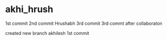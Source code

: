# akhi_hrush

1st commit
2nd commit Hrushabh
3rd commit
3rd commt after collaboraton

created new branch akhilesh  1st commit